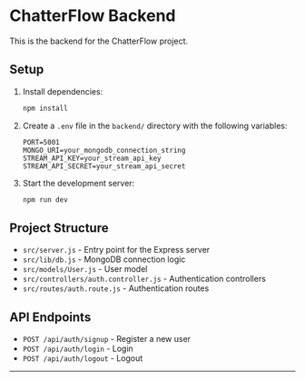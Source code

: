 # ChatterFlow Backend

This is the backend for the ChatterFlow project.

## Setup

1. Install dependencies:
   ```sh
   npm install
   ```

2. Create a `.env` file in the `backend/` directory with the following variables:
   ```
   PORT=5001
   MONGO_URI=your_mongodb_connection_string
   STREAM_API_KEY=your_stream_api_key
   STREAM_API_SECRET=your_stream_api_secret
   ```

3. Start the development server:
   ```sh
   npm run dev
   ```

## Project Structure

- `src/server.js` - Entry point for the Express server
- `src/lib/db.js` - MongoDB connection logic
- `src/models/User.js` - User model
- `src/controllers/auth.controller.js` - Authentication controllers
- `src/routes/auth.route.js` - Authentication routes

## API Endpoints

- `POST /api/auth/signup` - Register a new user
- `POST /api/auth/login` - Login
- `POST /api/auth/logout` - Logout

---
